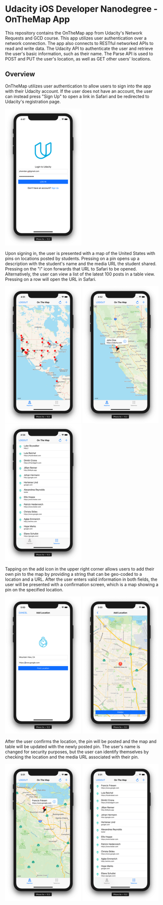 # Udacity iOS Developer Nanodegree - OnTheMap App
This repository contains the OnTheMap app from Udacity's Network Requests and GCD course. This app utilizes user authentication over a 
network connection. The app also connects to RESTful networked APIs to read and write data. The Udacity API to authenticate the user 
and retrieve the user's basic information, such as their name. The Parse API is used to POST and PUT the user's location, as well as 
GET other users' locations.

## Overview
OnTheMap utilizes user authentication to allow users to sign into the app with their Udacity account. If the user does not have an account, the user can instead press "Sign Up" to open a link in Safari and be redirected to Udacity's registration page.

<img src="Screenshots/OnTheMap1.png" width="250">

Upon signing in, the user is presented with a map of the United States with pins on locations posted by students. Pressing on a pin opens up a description with the student's name and the media URL the student shared. Pressing on the "i" icon forwards that URL to Safari to be opened. Alternatively, the user can view a list of the latest 100 posts in a table view. Pressing on a row will open the URL in Safari.

<img src="Screenshots/OnTheMap2.png" width="250"> <img src="Screenshots/OnTheMap3.png" width="250"> <img src="Screenshots/OnTheMap4.png" width="250">

Tapping on the add icon in the upper right corner allows users to add their own pin to the map by providing a string that can be geo-coded to a location and a URL. After the user enters valid information in both fields, the user will be presented with a confirmation screen, which is a map showing a pin on the specified location.

<img src="Screenshots/OnTheMap5.png" width="250"> <img src="Screenshots/OnTheMap6.png" width="250">

After the user confirms the location, the pin will be posted and the map and table will be updated with the newly posted pin. The user's name is changed for security purposes, but the user can identify themselves by checking the location and the media URL associated with their pin.

<img src="Screenshots/OnTheMap7.png" width="250"> <img src="Screenshots/OnTheMap8.png" width="250">
